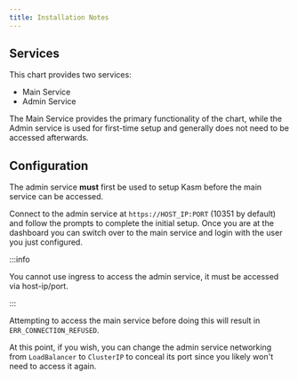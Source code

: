 ```yaml
---
title: Installation Notes
---
```


## Services

This chart provides two services:

- Main Service
- Admin Service

The Main Service provides the primary functionality of the chart, while the Admin service is used for first-time setup and generally does not need to be accessed afterwards.

## Configuration

The admin service **must** first be used to setup Kasm before the main service can be accessed.

Connect to the admin service at `https://HOST_IP:PORT` (10351 by default) and follow the prompts to complete the initial setup. Once you are at the dashboard you can switch over to the main service and login with the user you just configured.

:::info

You cannot use ingress to access the admin service, it must be accessed via host-ip/port.

:::

Attempting to access the main service before doing this will result in `ERR_CONNECTION_REFUSED`.

At this point, if you wish, you can change the admin service networking from `LoadBalancer` to `ClusterIP` to conceal its port since you likely won't need to access it again.
